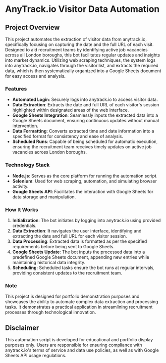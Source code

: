 # AnyTrack.io Visitor Data Automation

## Project Overview

This project automates the extraction of visitor data from anytrack.io, specifically focusing on capturing the date and the full URL of each visit. Designed to aid recruitment teams by identifying active job vacancies across all London boroughs, this bot facilitates regular updates and insights into market dynamics. Utilizing web scraping techniques, the system logs into anytrack.io, navigates through the visitor list, and extracts the required data, which is then systematically organized into a Google Sheets document for easy access and analysis.

### Features

- **Automated Login**: Securely logs into anytrack.io to access visitor data.
- **Data Extraction**: Extracts the date and full URL of each visitor's session highlighted within designated areas of the web interface.
- **Google Sheets Integration**: Seamlessly inputs the extracted data into a Google Sheets document, ensuring continuous updates without manual intervention.
- **Data Formatting**: Converts extracted time and date information into a specified format for consistency and ease of analysis.
- **Scheduled Runs**: Capable of being scheduled for automatic execution, ensuring the recruitment team receives timely updates on active job vacancies across London boroughs.

### Technology Stack

- **Node.js**: Serves as the core platform for running the automation script.
- **Selenium**: Used for web scraping, automation, and simulating browser activity.
- **Google Sheets API**: Facilitates the interaction with Google Sheets for data storage and manipulation.

### How It Works

1. **Initialization**: The bot initiates by logging into anytrack.io using provided credentials.
2. **Data Extraction**: It navigates the user interface, identifying and extracting the date and full URL for each visitor session.
3. **Data Processing**: Extracted data is formatted as per the specified requirements before being sent to Google Sheets.
4. **Google Sheets Update**: The bot inputs the processed data into a predefined Google Sheets document, appending new entries while maintaining historical data integrity.
5. **Scheduling**: Scheduled tasks ensure the bot runs at regular intervals, providing consistent updates to the recruitment team.

### Note

This project is designed for portfolio demonstration purposes and showcases the ability to automate complex data extraction and processing tasks. It demonstrates a practical application in streamlining recruitment processes through technological innovation.

## Disclaimer

This automation script is developed for educational and portfolio display purposes only. Users are responsible for ensuring compliance with anytrack.io's terms of service and data use policies, as well as with Google Sheets API usage regulations.
